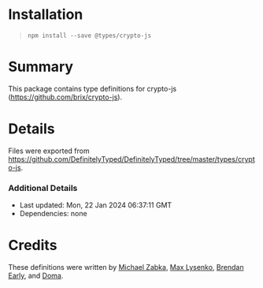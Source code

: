 # Installation
> `npm install --save @types/crypto-js`

# Summary
This package contains type definitions for crypto-js (https://github.com/brix/crypto-js).

# Details
Files were exported from https://github.com/DefinitelyTyped/DefinitelyTyped/tree/master/types/crypto-js.

### Additional Details
 * Last updated: Mon, 22 Jan 2024 06:37:11 GMT
 * Dependencies: none

# Credits
These definitions were written by [Michael Zabka](https://github.com/misak113), [Max Lysenko](https://github.com/maximlysenko), [Brendan Early](https://github.com/mymindstorm), and [Doma](https://github.com/SevenOutman).
